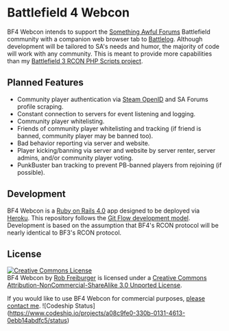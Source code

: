 # Battlefield 4 Webcon
BF4 Webcon intends to support the [Something Awful Forums](http://forums.somethingawful.com/) Battlefield community with a companion web browser tab to [Battlelog](http://battlelog.battlefield.com). Although development will be tailored to SA's needs and humor, the majority of code will work with any community. This is meant to provide more capabilities than my [Battlefield 3 RCON PHP Scripts project](https://github.com/RobFreiburger/Battlefield-3-RCON-PHP-Scripts).

## Planned Features
* Community player authentication via [Steam OpenID](http://steamcommunity.com/dev) and SA Forums profile scraping.
* Constant connection to servers for event listening and logging.
* Community player whitelisting.
* Friends of community player whitelisting and tracking (if friend is banned, community player may be banned too).
* Bad behavior reporting via server and website.
* Player kicking/banning via server and website by server renter, server admins, and/or community player voting.
* PunkBuster ban tracking to prevent PB-banned players from rejoining (if possible).

## Development
BF4 Webcon is a [Ruby on Rails 4.0](http://rubyonrails.org/) app designed to be deployed via [Heroku](http://heroku.com/). This repository follows the [Git Flow development model](http://nvie.com/posts/a-successful-git-branching-model/). Development is based on the assumption that BF4's RCON protocol will be nearly identical to BF3's RCON protocol.

## License
<a rel="license" href="http://creativecommons.org/licenses/by-nc-sa/3.0/deed.en_US"><img alt="Creative Commons License" style="border-width:0" src="http://i.creativecommons.org/l/by-nc-sa/3.0/88x31.png" /></a><br /><span xmlns:dct="http://purl.org/dc/terms/" property="dct:title">BF4 Webcon</span> by <a xmlns:cc="http://creativecommons.org/ns#" href="https://github.com/RobFreiburger/BF4_Webcon" property="cc:attributionName" rel="cc:attributionURL">Rob Freiburger</a> is licensed under a <a rel="license" href="http://creativecommons.org/licenses/by-nc-sa/3.0/deed.en_US">Creative Commons Attribution-NonCommercial-ShareAlike 3.0 Unported License</a>.

If you would like to use BF4 Webcon for commercial purposes, [please contact me](mailto:rob@robfreiburger.com).
![Codeship Status] (https://www.codeship.io/projects/a08c9fe0-330b-0131-4613-0ebb14abdfc5/status)
